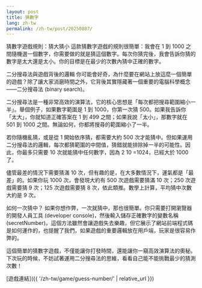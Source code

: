 ```yaml
---
layout: post
title: 猜數字
lang: zh-tw
permalink: /zh-tw/post/20250807/
---
```

猜數字遊戲規則：猜大猜小
這款猜數字遊戲的規則很簡單：我會在 1 到 1000 之間隨機選一個數字，你需要做的就是猜這個數字。每次你猜完後，我會告訴你猜的數字是太大還是太小。你的目標是在最少的次數內猜中正確的數字。

二分搜尋法與遊戲背後的邏輯
你可能會好奇，為什麼要在網站上放這麼一個簡單的遊戲？除了讓大家消磨時間之外，它背後其實隱藏著一個重要的電腦科學概念——二分搜尋法 (binary search)。

二分搜尋法是一種非常高效的演算法，它的核心思想是「每次都把搜尋範圍縮小一半」。舉個例子，如果數字範圍是 1 到 1000，你第一次猜 500。如果我告訴你「太大」，你就知道正確答案在 1 到 499 之間；如果我說「太小」，那數字就在 501 到 1000 之間。無論如何，你都將搜尋的範圍縮小了一半。

若你隨機亂猜，或是從 1 開始依序猜，都需要大約 500 次才能猜中。但如果運用二分搜尋法的邏輯，每次都猜範圍的中間值，猜錯就能排除掉一半的可能性。因此，你最多只需要 10 次就能猜中任何數字，因為 2 
10
 =1024，已經大於 1000 了。

儘管最差的情況下需要猜滿 10 次，但有趣的是，在大多數情況下，運氣都是「最差」的。如果你玩 1000 次，會發現大約有 500 次遊戲需要猜滿 10 次；250 次遊戲需要猜 9 次；125 次遊戲需要猜 8 次，依此類推。數學上計算，平均猜中次數大約是 9 次。

如何一次猜中？
如果你想作弊，一次就猜中，那也很簡單。你只需要打開瀏覽器的開發人員工具 (developer console)，然後輸入儲存正確數字的變數名稱(secretNumber)。這個方法雖然會讓遊戲失去樂趣，但它展示了網站前端程式碼是如何運作的，也提醒了我們，如果遊戲的重要邏輯放在用戶端，玩家是很容易作弊的。

這個簡單的猜數字遊戲，不僅能讓你打發時間，還能讓你一窺高效演算法的奧秘。下次玩的時候，不妨試著運用二分搜尋法的思維，看看自己能不能挑戰最少的猜測次數！

[遊戲連結]({{ '/zh-tw/game/guess-number/' | relative_url }})